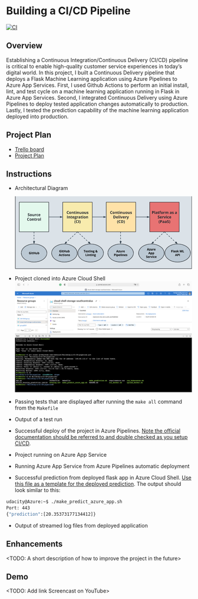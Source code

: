 # Building a CI/CD Pipeline
[![CI](https://github.com/iDataist/Building-a-CI-CD-pipeline/actions/workflows/main.yml/badge.svg)](https://github.com/iDataist/Building-a-CI-CD-pipeline/actions/workflows/main.yml)
## Overview
Establishing a Continuous Integration/Continuous Delivery (CI/CD) pipeline is critical to enable high-quality customer service experiences in today’s digital world. In this project, I built a Continuous Delivery pipeline that deploys a Flask Machine Learning application using Azure Pipelines to Azure App Services. First, I used Github Actions to perform an initial install, lint, and test cycle on a machine learning application running in Flask in Azure App Services. Second, I integrated Continuous Delivery using Azure Pipelines to deploy tested application changes automatically to production. Lastly, I tested the prediction capability of the machine learning application deployed into production. 

## Project Plan

* [Trello board](https://trello.com/invite/b/991rrsp2/557a8a37842cf3151b22957d3173efb5/kanban-template)
* [Project Plan]()

## Instructions


* Architectural Diagram

    ![](screenshots/architecture_diagram.png)

* Project cloned into Azure Cloud Shell
    ![](screenshots/cloud_shell.png)
* Passing tests that are displayed after running the `make all` command from the `Makefile`

* Output of a test run

* Successful deploy of the project in Azure Pipelines.  [Note the official documentation should be referred to and double checked as you setup CI/CD](https://docs.microsoft.com/en-us/azure/devops/pipelines/ecosystems/python-webapp?view=azure-devops).
* Project running on Azure App Service
* Running Azure App Service from Azure Pipelines automatic deployment

* Successful prediction from deployed flask app in Azure Cloud Shell.  [Use this file as a template for the deployed prediction](https://github.com/udacity/nd082-Azure-Cloud-DevOps-Starter-Code/blob/master/C2-AgileDevelopmentwithAzure/project/starter_files/flask-sklearn/make_predict_azure_app.sh).
The output should look similar to this:

```bash
udacity@Azure:~$ ./make_predict_azure_app.sh
Port: 443
{"prediction":[20.35373177134412]}
```

* Output of streamed log files from deployed application

> 

## Enhancements

<TODO: A short description of how to improve the project in the future>

## Demo 

<TODO: Add link Screencast on YouTube>


